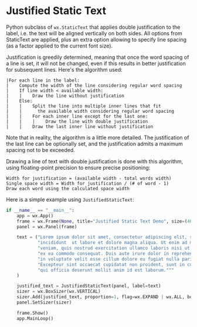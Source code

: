 # Justified Static Text
Python subclass of `wx.StaticText` that applies double justification to the label, i.e. the text will be aligned vertically on both sides. All options from StaticText are applied, plus an extra option allowing to specify line
spacing (as a factor applied to the current font size).

Justification is greedily determined, meaning that once the word spacing of a line is set, it will not be changed, even if this results in better justification for subsequent lines. Here's the algorithm used:
```
|For each line in the label: 
|    Compute the width of the line considering regular word spacing
|    If line width < available width:
|    |    Draw the line without justification
|    Else: 
|    |    Split the line into multiple inner lines that fit
|    |      the available width considering regular word spacing
|    |    For each inner line except for the last one:
|    |    |    Draw the line with double justification
|    |    Draw the last inner line without justification
```

Note that in reality, the algorithm is a little more detailed. The justification of the last line can be optionally set, and the justification admits a maximum spacing not to be exceeded.

Drawing a line of text with double justification is done with this algorithm, using floating-point precision to ensure precise positioning:<br>
```
Width for justification = (available width - total words width)
Single space width = Width for justification / (# of word - 1)
Draw each word using the calculated space width
```

Here is a simple example using `JustifiedStaticText`:
```python
if __name__ == "__main__":
    app = wx.App()
    frame = wx.Frame(None, title="Justified Static Text Demo", size=(400, 300))
    panel = wx.Panel(frame)

    text = ("Lorem ipsum dolor sit amet, consectetur adipiscing elit, sed do eiusmod tempor "
            "incididunt  ut labore et dolore magna aliqua. Ut enim ad minim "
            "veniam, quis nostrud exercitation ullamco laboris nisi ut aliquip "
            "ex ea commodo consequat. Duis aute irure dolor in reprehenderit "
            "in voluptate velit esse cillum dolore eu fugiat nulla pariatur. "
            "Excepteur sint occaecat cupidatat non proident, sunt in culpa "
            "qui officia deserunt mollit anim id est laborum."""
    )

    justified_text = JustifiedStaticText(panel, label=text)
    sizer = wx.BoxSizer(wx.VERTICAL)    
    sizer.Add(justified_text, proportion=1, flag=wx.EXPAND | wx.ALL, border=10)
    panel.SetSizer(sizer)

    frame.Show()
    app.MainLoop()
```

    

